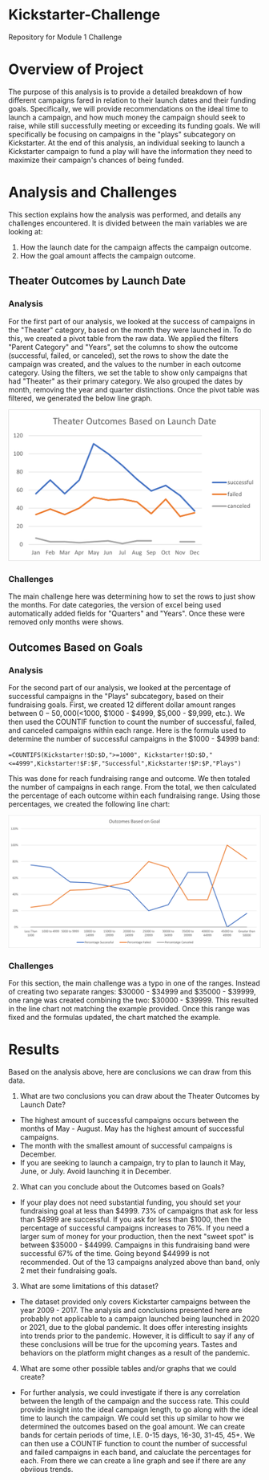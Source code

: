 # Kickstarter-Challenge
Repository for Module 1 Challenge


# Overview of Project
The purpose of this analysis is to provide a detailed breakdown of how different campaigns fared in relation to their launch dates and their funding goals. Specifically, we will provide recommendations on the ideal time to launch a campaign, and how much money the campaign should seek to raise, while still successfully meeting or exceeding its funding goals. We will specifically be focusing on campaigns in the "plays" subcategory on Kickstarter. At the end of this analysis, an individual seeking to launch a Kickstarter campaign to fund a play will have the information they need to maximize their campaign's chances of being funded.


# Analysis and Challenges
This section explains how the analysis was performed, and details any challenges encountered. It is divided between the main variables we are looking at: 

1. How the launch date for the campaign affects the campaign outcome.
2. How the goal amount affects the campaign outcome. 

## Theater Outcomes by Launch Date

### Analysis

For the first part of our analysis, we looked at the success of campaigns in the "Theater" category, based on the month they were launched in. To do this, we created a pivot table from the raw data. We applied the filters "Parent Category" and "Years", set the columns to show the outcome (successful, failed, or canceled), set the rows to show the date the campaign was created, and the values to the number in each outcome category. Using the filters, we set the table to show only campaigns that had "Theater" as their primary category. We also grouped the dates by month, removing the year and quarter distinctions. Once the pivot table was filtered, we generated the below line graph. 

![Theater Outcomes vs Launch](https://github.com/jbalooshie/Kickstarter-Challenge/blob/main/Theater_Outcomes_vs_Launch.png)

### Challenges

The main challenge here was determining how to set the rows to just show the months. For date categories, the version of excel being used automatically added fields for "Quarters" and "Years". Once these were removed only months were shows.

## Outcomes Based on Goals

### Analysis 

For the second part of our analysis, we looked at the percentage of successful campaigns in the "Plays" subcategory, based on their fundraising goals. First, we created 12 different dollar amount ranges between $0-50,000 (<$1000, $1000 - $4999, $5,000 - $9,999, etc.). We then used the COUNTIF function to count the number of successful, failed, and canceled campaigns within each range. Here is the formula used to determine the number of successful campaigns in the $1000 - $4999 band:

`=COUNTIFS(Kickstarter!$D:$D,">=1000", Kickstarter!$D:$D,"<=4999",Kickstarter!$F:$F,"Successful",Kickstarter!$P:$P,"Plays")`

This was done for reach fundraising range and outcome. We then totaled the number of campaigns in each range. From the total, we then calculated the percentage of each outcome within each fundraising range. Using those percentages, we created the following line chart:

![Outcomes vs Goals](https://github.com/jbalooshie/Kickstarter-Challenge/blob/main/Outcomes_vs_Goals.png)

### Challenges

For this section, the main challenge was a typo in one of the ranges. Instead of creating two separate ranges: $30000 - $34999 and $35000 - $39999, one range was created combining the two: $30000 - $39999. This resulted in the line chart not matching the example provided. Once this range was fixed and the formulas updated, the chart matched the example.



# Results
Based on the analysis above, here are conclusions we can draw from this data. 

1. What are two conclusions you can draw about the Theater Outcomes by Launch Date?
  - The highest amount of successful campaigns occurs between the months of May - August. May has the highest amount of successful campaigns. 
  - The month with the smallest amount of successful campaigns is December. 
  - If you are seeking to launch a campaign, try to plan to launch it May, June, or July. Avoid launching it in December. 
  
2. What can you conclude about the Outcomes based on Goals?
  - If your play does not need substantial funding, you should set your fundraising goal at less than $4999. 73% of campaigns that ask for less than $4999 are successful. If you ask for less than $1000, then the percentage of successful campaigns increases to 76%. If you need a larger sum of money for your production, then the next "sweet spot" is between $35000 - $44999. Campaigns in this fundraising band were successful 67% of the time. Going beyond  $44999 is not recommended. Out of the 13 campaigns analyzed above than band, only 2 met their fundraising goals. 
  
3. What are some limitations of this dataset?
  - The dataset provided only covers Kickstarter campaigns between the year 2009 - 2017. The analysis and conclusions presented here are probably not applicable to a campaign launched being launched in 2020 or 2021, due to the global pandemic. It does offer interesting insights into trends prior to the pandemic. However, it is difficult to say if any of these conclusions will be true for the upcoming years. Tastes and behaviors on the platform might changes as a result of the pandemic. 

4. What are some other possible tables and/or graphs that we could create?
  - For further analysis, we could investigate if there is any correlation between the length of the campaign and the success rate. This could provide insight into the ideal campaign length, to go along with the ideal time to launch the campaign. We could set this up similar to how we determined the outcomes based on the goal amount. We can create bands for certain periods of time, I.E. 0-15 days, 16-30, 31-45, 45+. We can then use a COUNTIF function to count the number of successful and failed campaigns in each band, and caluclate the percentages for each. From there we can create a line graph and see if there are any obviious trends. 
